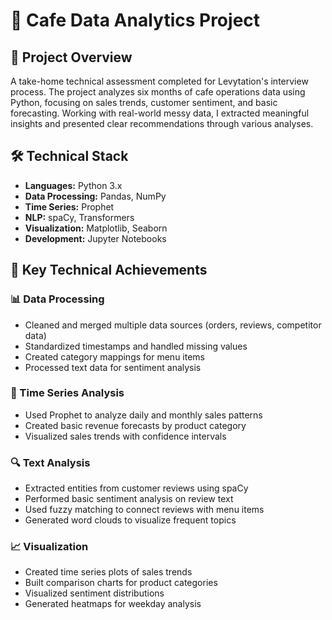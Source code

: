 # 🏪 Cafe Data Analytics Project

## 🎯 Project Overview
A take-home technical assessment completed for Levytation's interview process. The project analyzes six months of cafe operations data using Python, focusing on sales trends, customer sentiment, and basic forecasting. Working with real-world messy data, I extracted meaningful insights and presented clear recommendations through various analyses.

## 🛠️ Technical Stack
* **Languages:** Python 3.x
* **Data Processing:** Pandas, NumPy
* **Time Series:** Prophet
* **NLP:** spaCy, Transformers
* **Visualization:** Matplotlib, Seaborn
* **Development:** Jupyter Notebooks

## 🚀 Key Technical Achievements

### 📊 Data Processing
* Cleaned and merged multiple data sources (orders, reviews, competitor data)
* Standardized timestamps and handled missing values
* Created category mappings for menu items
* Processed text data for sentiment analysis

### 🤖 Time Series Analysis
* Used Prophet to analyze daily and monthly sales patterns
* Created basic revenue forecasts by product category
* Visualized sales trends with confidence intervals

### 🔍 Text Analysis
* Extracted entities from customer reviews using spaCy
* Performed basic sentiment analysis on review text
* Used fuzzy matching to connect reviews with menu items
* Generated word clouds to visualize frequent topics

### 📈 Visualization
* Created time series plots of sales trends
* Built comparison charts for product categories
* Visualized sentiment distributions
* Generated heatmaps for weekday analysis
